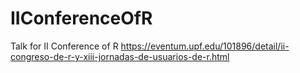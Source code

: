 # IIConferenceOfR
Talk for II Conference of R https://eventum.upf.edu/101896/detail/ii-congreso-de-r-y-xiii-jornadas-de-usuarios-de-r.html
